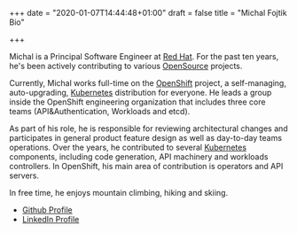 +++
date = "2020-01-07T14:44:48+01:00"
draft = false
title = "Michal Fojtik Bio"

+++

Michal is a Principal Software Engineer at [Red Hat](https://redhat.com). For the past ten years, he's been actively contributing to various [OpenSource](https://opensource.com/resources/what-open-source) projects.

Currently, Michal works full-time on the [OpenShift](https://www.openshift.org) project, a self-managing, auto-upgrading, [Kubernetes](https://kubernetes.io) distribution for everyone.
He leads a group inside the OpenShift engineering organization that includes three core teams (API&Authentication, Workloads and etcd).

As part of his role, he is responsible for reviewing architectural changes and participates in general product feature design as well as day-to-day teams operations.
Over the years, he contributed to several [Kubernetes](https://kubernetes.io) components, including code generation, API machinery and workloads controllers. In OpenShift, his main area of contribution is operators and API servers.

In free time, he enjoys mountain climbing, hiking and skiing. 

* [Github Profile](https://github.com/mfojtik)
* [LinkedIn Profile](https://www.linkedin.com/in/michalfojtik)

